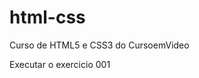 # html-css
 Curso de HTML5 e CSS3 do CursoemVideo
 
<a ref="https://gabrielporfirio1.github.io/html-css/exercicios/ex001/index.html">Executar o exercicio 001</a>
